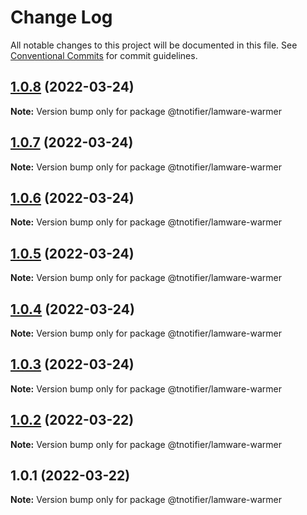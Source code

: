 # Change Log

All notable changes to this project will be documented in this file.
See [Conventional Commits](https://conventionalcommits.org) for commit guidelines.

## [1.0.8](https://github.com/tnotifier/lamware/compare/@tnotifier/lamware-warmer@1.0.7...@tnotifier/lamware-warmer@1.0.8) (2022-03-24)

**Note:** Version bump only for package @tnotifier/lamware-warmer





## [1.0.7](https://github.com/tnotifier/lamware/compare/@tnotifier/lamware-warmer@1.0.6...@tnotifier/lamware-warmer@1.0.7) (2022-03-24)

**Note:** Version bump only for package @tnotifier/lamware-warmer





## [1.0.6](https://github.com/tnotifier/lamware/compare/@tnotifier/lamware-warmer@1.0.5...@tnotifier/lamware-warmer@1.0.6) (2022-03-24)

**Note:** Version bump only for package @tnotifier/lamware-warmer





## [1.0.5](https://github.com/tnotifier/lamware/compare/@tnotifier/lamware-warmer@1.0.4...@tnotifier/lamware-warmer@1.0.5) (2022-03-24)

**Note:** Version bump only for package @tnotifier/lamware-warmer





## [1.0.4](https://github.com/tnotifier/lamware/compare/@tnotifier/lamware-warmer@1.0.3...@tnotifier/lamware-warmer@1.0.4) (2022-03-24)

**Note:** Version bump only for package @tnotifier/lamware-warmer





## [1.0.3](https://github.com/tnotifier/lamware/compare/@tnotifier/lamware-warmer@1.0.2...@tnotifier/lamware-warmer@1.0.3) (2022-03-24)

**Note:** Version bump only for package @tnotifier/lamware-warmer





## [1.0.2](https://github.com/tnotifier/lamware/compare/@tnotifier/lamware-warmer@1.0.1...@tnotifier/lamware-warmer@1.0.2) (2022-03-22)

**Note:** Version bump only for package @tnotifier/lamware-warmer





## 1.0.1 (2022-03-22)

**Note:** Version bump only for package @tnotifier/lamware-warmer
